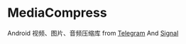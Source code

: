 # MediaCompress
 Android 视频、图片、音频压缩库 from [Telegram](https://github.com/DrKLO/Telegram) And [Signal](https://github.com/signalapp/Signal-Android)
